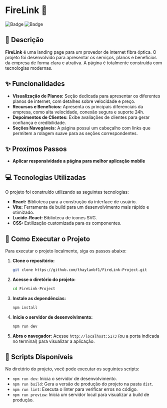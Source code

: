 # FireLink 🚀

![Badge](https://img.shields.io/badge/status-concluido-green)
![Badge](https://img.shields.io/badge/licen%C3%A7a-MIT-blue)

## 📝 Descrição

**FireLink** é uma landing page para um provedor de internet fibra óptica. O projeto foi desenvolvido para apresentar os serviços, planos e benefícios da empresa de forma clara e atrativa. A página é totalmente construída com tecnologias modernas.

## ✨ Funcionalidades

- **Visualização de Planos:** Seção dedicada para apresentar os diferentes planos de internet, com detalhes sobre velocidade e preço.
- **Recursos e Benefícios:** Apresenta os principais diferenciais da empresa, como alta velocidade, conexão segura e suporte 24h.
- **Depoimentos de Clientes:** Exibe avaliações de clientes para gerar confiança e credibilidade.
- **Seções Navegáveis:** A página possui um cabeçalho com links que permitem a rolagem suave para as seções correspondentes.

## ✨ Proxímos Passos
- **Aplicar responsividade a página para melhor aplicação mobile** 

## 💻 Tecnologias Utilizadas

O projeto foi construído utilizando as seguintes tecnologias:

- **React:** Biblioteca para a construção da interface de usuário.
- **Vite:** Ferramenta de build para um desenvolvimento mais rápido e otimizado.
- **Lucide-React:** Biblioteca de ícones SVG.
- **CSS:** Estilização customizada para os componentes.

## 🚀 Como Executar o Projeto

Para executar o projeto localmente, siga os passos abaixo:

1. **Clone o repositório:**
   ```bash
   git clone https://github.com/thaylanbf1/FireLink-Project.git
   ```

2. **Acesse o diretório do projeto:**
   ```bash
   cd FireLink-Project
   ```

3. **Instale as dependências:**
   ```bash
   npm install
   ```

4. **Inicie o servidor de desenvolvimento:**
   ```bash
   npm run dev
   ```

5. **Abra o navegador:**
   Acesse `http://localhost:5173` (ou a porta indicada no terminal) para visualizar a aplicação.

## 📜 Scripts Disponíveis

No diretório do projeto, você pode executar os seguintes scripts:

- `npm run dev`: Inicia o servidor de desenvolvimento.
- `npm run build`: Gera a versão de produção do projeto na pasta `dist`.
- `npm run lint`: Executa o linter para verificar erros no código.
- `npm run preview`: Inicia um servidor local para visualizar a build de produção.
